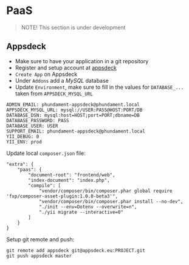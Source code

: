 PaaS
====

> NOTE! This section is under development

Appsdeck
--------

- Make sure to have your application in a git repository
- Register and setup account at [appsdeck](https://appsdeck.eu/home/apps)
- `Create App` on Appsdeck
- Under `Addons` add a *MySQL* database
- Update `Environment`, make sure to fill in the values for `DATABASE_...` taken from `APPSDECK_MYSQL_URL`

```
ADMIN_EMAIL: phundament-appsdeck@phundament.local
APPSDECK_MYSQL_URL: mysql://USER:PASS@HOST:PORT/DB
DATABASE_DSN: mysql:host=HOST;port=PORT;dbname=DB
DATABASE_PASSWORD: PASS
DATABASE_USER: USER
SUPPORT_EMAIL: phundament-appsdeck@phundament.local
YII_DEBUG: 0
YII_ENV: prod
```

Update local `composer.json` file:

    "extra": {
        "paas": {
            "document-root": "frontend/web",
            "index-document": "index.php",
            "compile": [
                "vendor/composer/bin/composer.phar global require 'fxp/composer-asset-plugin:1.0.0-beta3'",
                "vendor/composer/bin/composer.phar install --no-dev",
                "./init --env=Dotenv --overwrite=n",
                "./yii migrate --interactive=0"
            ]
        }
    }

Setup git remote and push:

```
git remote add appsdeck git@appsdeck.eu:PROJECT.git
git push appsdeck master
```

